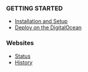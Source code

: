 
### GETTING STARTED

* [Installation and Setup](deployment/deploy.md)
* [Deploy on the DigitalOcean](deployment/droplet.md)

### Websites

* [Status](websites/websites.md)
* [History](websites/history.md)
    
